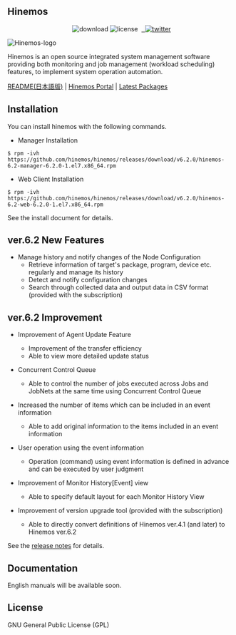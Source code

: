 ## Hinemos

<p align="center"> 
  <img alt="download" src="https://img.shields.io/github/downloads/hinemos/hinemos/total.svg"/>
  <img alt="license" src="https://img.shields.io/badge/license-GPL-blue.svg"/> 
  <a href=https://twitter.com/Hinemos_INFO> 
    <img alt="twitter" src="https://img.shields.io/twitter/follow/Hinemos_INFO.svg?style=social&label=Follow&maxAge=2592000"/>
  </a>
</p>

![Hinemos-logo](http://www.hinemos.info/files/images/HinemosLogo.png)

Hinemos is an open source integrated system management software providing both monitoring and job management (workload scheduling) features, to implement system operation automation.

[README(日本語版)](README.jp.md)  | [Hinemos Portal](http://www.hinemos.info/en/top) | [Latest Packages](https://github.com/hinemos/hinemos/releases/tag/v6.2.0#packages)

## Installation

You can install hinemos with the following commands.

- Manager Installation

```$ rpm -ivh https://github.com/hinemos/hinemos/releases/download/v6.2.0/hinemos-6.2-manager-6.2.0-1.el7.x86_64.rpm```

- Web Client Installation

```$ rpm -ivh https://github.com/hinemos/hinemos/releases/download/v6.2.0/hinemos-6.2-web-6.2.0-1.el7.x86_64.rpm```

See the install document for details.

## ver.6.2 New Features

- Manage history and notify changes of the Node Configuration
    - Retrieve information of target's package, program, device etc. regularly and manage its history
    - Detect and notify configuration changes
    - Search through collected data and output data in CSV format (provided with the subscription)

## ver.6.2 Improvement

- Improvement of Agent Update Feature
    - Improvement of the transfer efficiency
    - Able to view more detailed update status

- Concurrent Control Queue
    - Able to control the number of jobs executed across Jobs and JobNets at the same time using Concurrent Control Queue

- Increased the number of items which can be included in an event information
    - Able to add original information to the items included in an event information

- User operation using the event information
    - Operation (command) using event information is defined in advance and can be executed by user judgment

- Improvement of Monitor History[Event] view
    - Able to specify default layout for each Monitor History View

- Improvement of version upgrade tool (provided with the subscription)
    - Able to directly convert definitions of Hinemos ver.4.1 (and later) to Hinemos ver.6.2

See the [release notes](https://github.com/hinemos/hinemos/releases) for details.

## Documentation

English manuals will be available soon.

## License

GNU General Public License (GPL)
